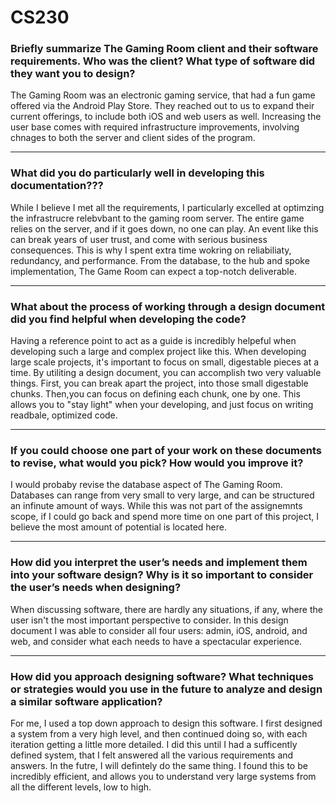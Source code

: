 # CS230

### Briefly summarize The Gaming Room client and their software requirements. Who was the client? What type of software did they want you to design?
The Gaming Room was an electronic gaming service, that had a fun game offered via the Android Play Store. They reached out to us to expand their current offerings, to include both iOS and web users as well. Increasing the user base comes with required infrastructure improvements, involving chnages to both the server and client sides of the program.

<hr>

### What did you do particularly well in developing this documentation???
While I believe I met all the requirements, I particularly excelled at optimzing the infrastrucre relebvbant to the gaming room server. The entire game relies on the server, and if it goes down, no one can play. An event like this can break years of user trust, and come with serious business consequences. This is why I spent extra time wokring on reliabiliaty, redundancy, and performance. From the database, to the hub and spoke implementation, The Game Room can expect a top-notch deliverable. 

<hr>

### What about the process of working through a design document did you find helpful when developing the code?
Having a reference point to act as a guide is incredibly helpeful when developing such a large and complex project like this. When developing large scale projects, it's important to focus on small, digestable pieces at a time. By utiliting a design document, you can accomplish two very valuable things. First, you can break apart the project, into those small digestable chunks. Then,you can focus on defining each chunk, one by one. This allows you to "stay light" when your developing, and just focus on writing readbale, optimized code. 

<hr>

### If you could choose one part of your work on these documents to revise, what would you pick? How would you improve it?
I would probaby revise the database aspect of The Gaming Room. Databases can range from very small to very large, and can be structured an infinute amount of ways. While this was not part of the assignemnts scope, if I could go back and spend more time on one part of this project, I believe the most amount of potential is located here. 

<hr>

### How did you interpret the user’s needs and implement them into your software design? Why is it so important to consider the user’s needs when designing?
When discussing software, there are hardly any situations, if any, where the user isn't the most important perspective to consider. In this design document I was able to consider all four users: admin, iOS, android, and web, and consider what each needs to have a spectacular experience. 
<hr>

### How did you approach designing software? What techniques or strategies would you use in the future to analyze and design a similar software application?
For me, I used a top down approach to design this software. I first designed a system from a very high level, and then continued doing so, with each iteration getting a little more detailed. I did this until I had a sufficently defined system, that I felt answered all the various requirements and answers. In the futre, I will defintely do the same thing. I found this to be incredibly efficient, and allows you to understand very large systems from all the different levels, low to high. 
